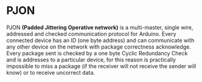 PJON 
====

PJON **(Padded Jittering Operative network)** is a multi-master, single wire, addressed and checked communication protocol for Arduino. Every connected device has an ID (one byte address) and can communicate with any other device on the network with package correctness acknowledge. Every package sent is checked by a one byte Cyclic Redundancy Check and is addresses to a particular device, for this reason is practically impossible to miss a package (if the receiver will not receive the sender will know) or to receive uncorrect data.
